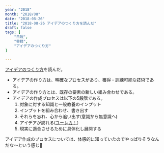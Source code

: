 ```yaml
---
year: "2018"
month: "2018/08"
date: "2018-08-26"
title: "2018-08-26 アイデアのつくり方を読んだ"
draft: false
tags: [
    "日報",
    "書籍",
    "アイデアのつくり方"
]

---
```


[アイデアのつくり方](https://www.amazon.co.jp/o/ASIN/4484881047/wada811-22/ref=nosim/)を読んだ。

- アイデアの作り方は、明確なプロセスがあり、獲得・訓練可能な技術である。
- アイデアの作り方とは、既存の要素の新しい組み合わせである。
- アイデアの作成プロセスは以下の5段階である。
    1. 対象に対する知識と一般教養のインプット
    2. インプットを組み合わせ、書き出す
    3. それらを忘れ、心から追い出す(意識から無意識へ)
    4. アイデアが訪れる([ユーレカ！](https://ja.wikipedia.org/wiki/Eureka))
    5. 現実に適合させるために具体化し展開する

アイデア作成のプロセスについては、体感的に知っていたのでやっぱりそうなんだな〜という感じ🙂

<!--
# アイデアのつくり方

知識はすぐれた創造的思考の基礎ではあるが、それだけでは十分ではない。
知識は、よく消化されて、最終的に、新鮮な組み合わせと関連性をもった姿で心に浮かび出てこなければ意味がない。
→アインシュタインはこれを直感と呼び、直感だけが新しい洞察に到達する唯一の道だと言っている。

## 経験による公式
アイデアの作成は、明確なプロセスがあり、取得・訓練可能な技術である。

## パレートの学説

アイデアの作成には特別な才能があるのかという疑問

パレート「世の中には二種類の人間がいる。スペキュラトゥールとランチェだ。」
スペキュラトゥール(投機的タイプ): 新しい組み合わせの可能性につねに夢中になっている人々
ランチェ: 型にはまった、着実に物事をやる、想像力に乏しい、保守的な人間で投機的タイプの人々に操られる側の人々

スペキュラトゥール、つまりこの世界を組立直す側の人間も非常に大きなグループである
アイデアを作り出す先天的な才能を持っているが、決してそれほど稀有な才能というものでもない

## 心を訓練すること

どんな技術を習得する場合にも、学ぶべき大切なことはまず第一に原理であり、第二に方法である
知っておくべき一番大切なことは、
すべてのアイデアが作り出される方法にここを訓練する仕方であり、
すべてのアイデアの源泉にある原理を把握する方法である

## 既存の要素を組み合わせること

アイデア作成の基礎となる一般的原理に大切なことは２つ
1. アイデアとは既存の要素の新しい組み合わせである
2. 既存の要素を新しい一つの組み合わせに導く才能は、物事の関連性を見つけ出す才能によって高められる

## アイデアは新しい組み合わせである
## 心の消化過程
## つねにそれを考えていること
## 最後の段階

アイデア作成のプロセスには５つの段階がある
1. インプット
    特殊知識: 対象に対する知識
    一般知識: 一般教養
2. インプットを組み合わせ、書き出す
3. 忘れ、心から追い出す(意識から無意識へ)
4. アイデアが訪れる(ユーレカ！)
5. 現実に適合させるために具体化し展開する
-->